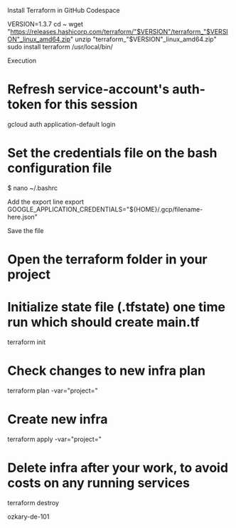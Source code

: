 Install Terraform in GitHub Codespace

VERSION=1.3.7
cd ~
wget "https://releases.hashicorp.com/terraform/"$VERSION"/terraform_"$VERSION"_linux_amd64.zip"
unzip "terraform_"$VERSION"_linux_amd64.zip"
sudo install terraform /usr/local/bin/

Execution
# Refresh service-account's auth-token for this session
gcloud auth application-default login

# Set the credentials file on the bash configuration file
$ nano ~/.bashrc
 
 Add the export line
 export GOOGLE_APPLICATION_CREDENTIALS="${HOME}/.gcp/filename-here.json"

 Save the file

# Open the terraform folder in your project

# Initialize state file (.tfstate) one time run which should create main.tf
terraform init

# Check changes to new infra plan
terraform plan -var="project=<your-gcp-project-id>"
# Create new infra
terraform apply -var="project=<your-gcp-project-id>"
# Delete infra after your work, to avoid costs on any running services
terraform destroy

ozkary-de-101